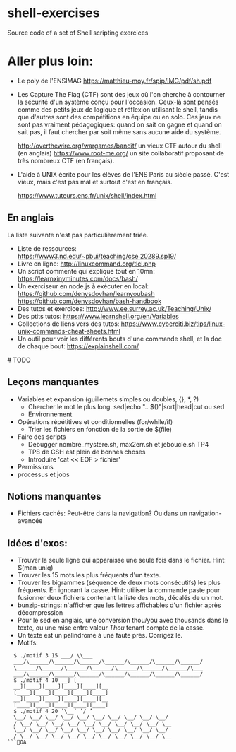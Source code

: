 # shell-exercises
Source code of a set of Shell scripting exercices

# Aller plus loin:

- Le poly de l'ENSIMAG https://matthieu-moy.fr/spip/IMG/pdf/sh.pdf

- Les Capture The Flag (CTF) sont des jeux où l'on cherche à
  contourner la sécurité d'un système conçu pour l'occasion. Ceux-là
  sont pensés comme des petits jeux de logique et réflexion utilisant le
  shell, tandis que d'autres sont des compétitions en équipe ou en
  solo. Ces jeux ne sont pas vraiment pédagogiques: quand on sait on
  gagne et quand on sait pas, il faut chercher par soit même sans
  aucune aide du système.

  http://overthewire.org/wargames/bandit/ un vieux CTF autour du shell (en anglais)
  https://www.root-me.org/ un site collaboratif proposant de très nombreux CTF (en français). 
  
- L'aide à UNIX écrite pour les élèves de l'ENS Paris au siècle passé.
  C'est vieux, mais c'est pas mal et surtout c'est en français.

  https://www.tuteurs.ens.fr/unix/shell/index.html

## En anglais

La liste suivante n'est pas particulièrement triée.

- Liste de ressources: https://www3.nd.edu/~pbui/teaching/cse.20289.sp19/
- Livre en ligne: http://linuxcommand.org/tlcl.php
- Un script commenté qui explique tout en 10mn: https://learnxinyminutes.com/docs/bash/
- Un exerciseur en node.js à exécuter en local:
  https://github.com/denysdovhan/learnyoubash
  https://github.com/denysdovhan/bash-handbook
- Des tutos et exercices: http://www.ee.surrey.ac.uk/Teaching/Unix/
- Des ptits tutos: https://www.learnshell.org/en/Variables
- Collections de liens vers des tutos: https://www.cyberciti.biz/tips/linux-unix-commands-cheat-sheets.html
- Un outil pour voir les différents bouts d'une commande shell, et la
  doc de chaque bout: https://explainshell.com/

# TODO

## Leçons manquantes

* Variables et expansion (guillemets simples ou doubles, {}, *, ?)
  - Chercher le mot le plus long. sed|echo ".. $()"|sort|head|cut ou sed
  - Environnement
* Opérations répétitives et conditionnelles (for/while/if)
  - Trier les fichiers en fonction de la sortie de $(file)
* Faire des scripts
  - Debugger nombre_mystere.sh, max2err.sh et jeboucle.sh TP4
  - TP8 de CSH est plein de bonnes choses
  - Introduire 'cat << EOF > fichier'
* Permissions
* processus et jobs

## Notions manquantes

* Fichiers cachés: Peut-être dans la navigation? Ou dans un navigation-avancée



## Idées d'exos:

* Trouver la seule ligne qui apparaisse une seule fois dans le fichier. Hint: $(man uniq)
* Trouver les 15 mots les plus fréquents d'un texte. 
* Trouver les bigrammes (séquence de deux mots consécutifs) les plus
  fréquents. En ignorant la casse.
  Hint: utiliser la commande paste pour fusionner deux fichiers contenant la liste des mots, décalés de un mot.
* bunzip-strings: n'afficher que les lettres affichables d'un fichier après décompression
* Pour le sed en anglais, une conversion thou/you avec thousands dans
  le texte, ou une mise entre valeur *Thou* tenant compte de la casse.
* Un texte est un palindrome à une faute près. Corrigez le.
* Motifs:
```
  $ ./motif 3 15 ___/ \\___
  ___/\______/\______/\______/\______/\______/\______/\______/
  \______/\______/\______/\______/\______/\______/\______/\___
  ___/\______/\______/\______/\______/\______/\______/\______/
  $ ./motif 4 10 __] [__
  __][____][____][____][____][__
  [____][____][____][____][____]
  __][____][____][____][____][__
  [____][____][____][____][____]
  $ ./motif 4 20 ’\__’ ’/ ’
  \__/ \__/ \__/ \__/ \__/ \__/ \__/ \__/ \__/ \__/
  / \__/ \__/ \__/ \__/ \__/ \__/ \__/ \__/ \__/ \__
  \__/ \__/ \__/ \__/ \__/ \__/ \__/ \__/ \__/ \__/
  / \__/ \__/ \__/ \__/ \__/ \__/ \__/ \__/ \__/ \__
```OA